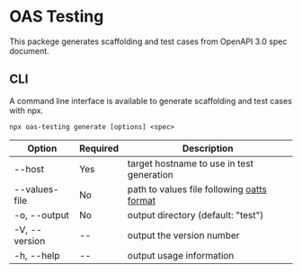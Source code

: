 # OAS Testing

This packege generates scaffolding and test cases from OpenAPI 3.0 spec document.

## CLI

A command line interface is available to generate scaffolding and test cases with npx.

```
npx oas-testing generate [options] <spec>
```

| Option | Required | Description |
| --- | --- | --- |
| --host <host> | Yes |target hostname to use in test generation |
| --values-file <path> | No | path to values file following [oatts format](https://github.com/google/oatts/blob/master/test/process/documents/customValuesTest.json)|
| -o, --output <output> | No | output directory (default: "test")|
| -V, --version | -- |output the version number |
| -h, --help | -- |output usage information |
